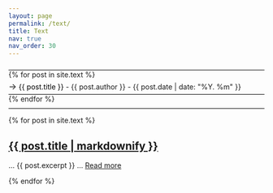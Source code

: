 ```yaml
---
layout: page
permalink: /text/
title: Text
nav: true
nav_order: 30
---
```


<div class="post-info">
  <ul style="list-style: none; padding-left: 0;">
    <li style="border-bottom: 1px solid black; padding: 5px 0;"></li>
    {% for post in site.text %}
      <li style="border-bottom: 1px solid black; padding: 5px 0;">
        <span style="font-size: 120%;">&rarr;</span> <a href="{{ post.url }}" style="color: black; text-decoration: none;">{{ post.title }}</a> - {{ post.author }} - {{ post.date | date: "%Y. %m" }}
      </li>
    {% endfor %}
    <li style="border-bottom: 1px solid black; padding: 5px 0;"></li>
  </ul>
</div>


<!-- Posts List -->
<div class="posts">
  {% for post in site.text %}
    <article>
      <h2><a href="{{ post.url }}">{{ post.title | markdownify }}</a></h2>
      <p>... {{ post.excerpt }} ... <a href="{{ post.url }}">Read more</a></p>
    </article>
  {% endfor %}
</div>
